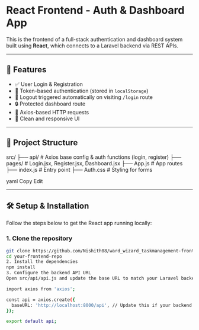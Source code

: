 # React Frontend - Auth & Dashboard App

This is the frontend of a full-stack authentication and dashboard system built using **React**, which connects to a Laravel backend via REST APIs.

---


## 🚀 Features

- ✅ User Login & Registration
- 🔐 Token-based authentication (stored in `localStorage`)
- 🔁 Logout triggered automatically on visiting `/login` route
- 🔒 Protected dashboard route
- 📡 Axios-based HTTP requests
- 🧼 Clean and responsive UI

---

## 📂 Project Structure

src/ ├── api/ # Axios base config & auth functions (login, register) ├── pages/ # Login.jsx, Register.jsx, Dashboard.jsx ├── App.js # App routes ├── index.js # Entry point ├── Auth.css # Styling for forms

yaml
Copy
Edit

---

## 🛠️ Setup & Installation

Follow the steps below to get the React app running locally:

### 1. Clone the repository

```bash
git clone https://github.com/Nishith08/ward_wizard_taskmanagement-frontend
cd your-frontend-repo
2. Install the dependencies
npm install
3. Configure the backend API URL
Open src/api/api.js and update the base URL to match your Laravel backend:

import axios from 'axios';

const api = axios.create({
  baseURL: 'http://localhost:8000/api', // Update this if your backend runs on a different port
});

export default api;
